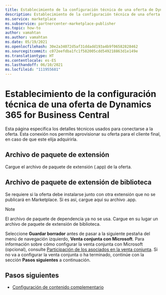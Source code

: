 ```yaml
---
title: Establecimiento de la configuración técnica de una oferta de Dynamics 365 for Business Central en Microsoft AppSource (Azure Marketplace)
description: Establecimiento de la configuración técnica de una oferta de Dynamics 365 for Business Central en Microsoft AppSource (Azure Marketplace)
ms.service: marketplace
ms.subservice: partnercenter-marketplace-publisher
ms.topic: how-to
author: vamahtan
ms.author: vamahtan
ms.date: 05/19/2021
ms.openlocfilehash: 30e2a34072d5af31ddadd193a4b9f06582828462
ms.sourcegitcommit: c072eefdba1fc1f582005cdd549218863d1e149e
ms.translationtype: HT
ms.contentlocale: es-ES
ms.lasthandoff: 06/10/2021
ms.locfileid: "111955681"
---
```

# <a name="set-up-dynamics-365-for-business-central-offer-technical-configuration"></a>Establecimiento de la configuración técnica de una oferta de Dynamics 365 for Business Central

Esta página especifica los detalles técnicos usados para conectarse a la oferta. Esta conexión nos permite aprovisionar su oferta para el cliente final, en caso de que este elija adquirirla.

## <a name="extension-package-file"></a>Archivo de paquete de extensión

Cargue el archivo de paquete de extensión (.app) de la oferta.

## <a name="library-extension-package-file"></a>Archivo de paquete de extensión de biblioteca

Se requiere si la oferta debe instalarse junto con otra extensión que no se publicará en Marketplace. Si es así, cargue aquí su archivo .app.

>[!NOTE]
>El archivo de paquete de dependencia ya no se usa. Cargue en su lugar un archivo de paquete de extensión de biblioteca.

Seleccione **Guardar borrador** antes de pasar a la siguiente pestaña del menú de navegación izquierdo, **Venta conjunta con Microsoft**. Para información sobre cómo configurar la venta conjunta con Microsoft (opcional), consulte [Participación de los asociados en la venta conjunta](./co-sell-overview.md). Si no va a configurar la venta conjunta o ha terminado, continúe con la sección **Pasos siguientes** a continuación.

## <a name="next-steps"></a>Pasos siguientes

- [Configuración de contenido complementario](dynamics-365-business-central-supplemental-content.md)
